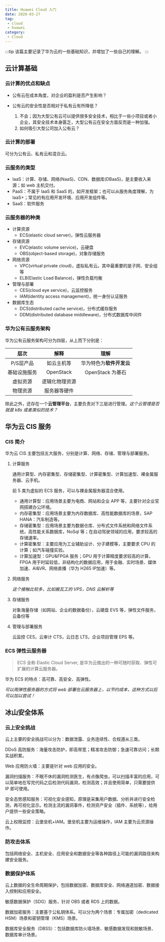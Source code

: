 ```yaml
---
title: Huawei Cloud 入门
date: 2020-03-27
tag:
 - cloud
 - huawei
category:
 - Cloud
---
```


:::tip
该篇主要记录了华为云的一些基础知识，并增加了一些自己的理解。
:::
<!-- more -->

## 云计算基础

### 云计算的优点和缺点

- 公有云在成本角度，对企业的盈利是否产生影响？

- 公有云的安全性是否相对于私有云有所降低？

    1. 不会；因为大型公有云可以提供很多安全技术，相比于一些小项目或者小企业，其安全技术本身匮乏，大型公有云在安全方面反而是一种加强。
    2. 如何吸引大型公司加入公有云？

### 云计算的部署

可分为公有云、私有云和混合云。

### 云服务的类型

- IaaS：计算、存储、网络(NaaS)、CDN、数据库(DBaaS)，是主要收入来源；如 web 主机交付。
- PaaS：不属于 IaaS 和 SaaS 的，如开发框架；也可以从服务角度理解，为 IaaS+；常见的有应用开发环境、应用开发组件等。
- SaaS：软件服务

### 云服务器的种类

- 计算资源
	- ECS(elastic cloud server)，弹性云服务器
- 存储资源
	- EVC(elastic volume service)，云硬盘
	- OBS(object-based storage)，对象存储服务
- 网络资源
	- VPC(virtual private cloud)，虚拟私有云。其中最重要的是子网、安全组等
	- ELB(Elastic Load Balance)，弹性负载均衡
- 管理与部署
	- CES(cloud eye service)，云监控服务
	- IAM(identity access management)，统一身份认证服务
- 数据库生态
	- DCS(distributed cache service)，分布式缓存服务
	- DDM(distributed database middleware)，分布式数据库中间件

### 华为公有云服务架构

华为公有云服务架构可分为四层，从上而下分别是：

|     层次     |      解释      | 理解 |
| :----------: | :------------: | :--: |
|  P/S层产品   |   如云主机等   |    华为特色为**软件开发云**  |
| 基础设施服务 |   OpenStack    | OpenStack 为基石 |
|   虚拟资源   | 逻辑化物理资源 |      |
|   物理资源   |  服务器等硬件  |      |

除此之外，还存在一个**云管理平台**，主要负责对下三层进行管理。*这个云管理是否就是 k8s 或者类似的技术？*

## 华为云 CIS 服务

### CIS 简介

华为云 CIS 主要包括五大服务，分别是计算、网络、存储、管理与部署服务。

1. 计算服务

    通用计算型、内存密集型、存储密集型、计算密集型、计算加速型、裸金属服务器、云手机。

    前 5 类为虚拟的 ECS 服务，可以与裸金属服务器混合使用。

    - 通用计算型：应用场景主要为电商、网站和企业 APP 等，主要针对企业官网搭建办公环境。
    - 内存密集型：应用场景主要为内存数据库、高性能数据库的场景，SAP HANA：汽车制造等。
    - 存储密集型：应用场景主要为数据仓库、分布式文件系统和网络文件系统，高性能关系数据库，NoSql 等；在自动驾驶领域的应用，要求较高的存储速率。
    - 计算密集型：主要应用为工业辅助设计、分子建模等，主要要求 CPU 的计算；如汽车碰撞实验。
    - 计算加速型：GPU&FPGA 服务；GPU 用于计算精度要求较高的计算，FPGA 用于时延较低，非结构化的数据应用，用于金融、实时场景、媒体加速、AI&VR、网络直播（华为 H265 IP加速）等。

2. 网络服务

    *这个接触比较多，比如搬瓦工的 VPS，DNS 云解析等*

3. 存储服务

    对象海量存储（如网站、企业的数据备份），云硬盘 EVS 等，弹性文件服务，云备份等

4. 管理与部署服务
   
   云监控 CES，云审计 CTS，云日志 LTS，企业项目管理 EPS 等。


### ECS 弹性云服务器

> ECS 全称 Elastic Cloud Server, 是华为云推出的一种可随时获取、弹性可扩展的计算云服务器。

华为 ECS 的特点：高可靠、高安全、高弹性。

*可以用弹性服务器的方式将 web 部署在云服务器上，以节约成本，这种方式以后可以加以尝试！*

## 冰山安全体系

### 云上安全挑战

云上主要的安全挑战可以分为：数据泄露、业务连续性、合规遵从三类。

DDoS 高防服务：海量攻击防护，即高带宽；精准攻击防御；急速可靠访问；长期实战积累。

Web 应用防火墙：主要是针对 web 应用的安全。

漏洞扫描服务：不眠不休的漏洞检测医生，有点像爬虫，可以扫描丰富的应用，可以简单地在写完代码之后检测代码漏洞，检测高效；并且使用简单，只需要提供 IP 即可使用。

安全态势感知服务：可视化安全感知，原理是采集用户数据、分析并进行安全检测，再可视化显示。检测主流的漏洞事件，检测资产安全（插件、系统等），给用户提供一些安全策略。

云上权限监控：云堡垒机+IAM。堡垒机主要为运维操作，IAM 主要为云资源操作。

### 防攻击体系

包括网络安全、主机安全、应用安全和数据安全等各种路径上可能的漏洞路径来构建安全服务。

### 数据保护体系

云上数据的全生命周期保护，包括数据加密、数据库安全、网络通道加密、数据接入控制和应用安全。

敏感数据保护（SDG）服务，针对 OBS 或者 RDS 上的数据。

数据加密服务：主要基于公私钥体系。可以分为两个场景：专属加密（dedicated HSM）场景和密钥管理（KMS）场景。

数据库安全服务（DBSS）：包括数据库防火墙场景、敏感数据发现和脱敏场景、数据库审计场景。
